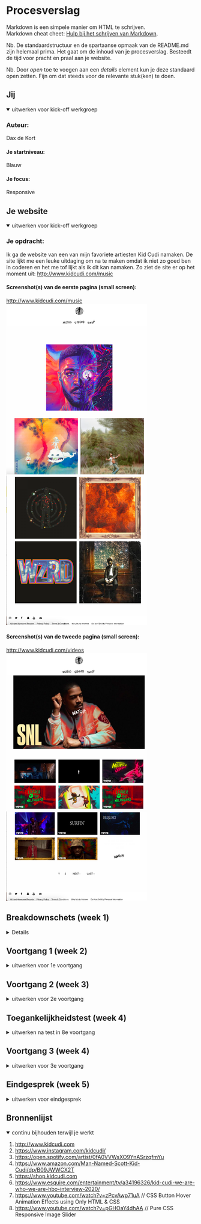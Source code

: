 # Procesverslag
Markdown is een simpele manier om HTML te schrijven.  
Markdown cheat cheet: [Hulp bij het schrijven van Markdown](https://github.com/adam-p/markdown-here/wiki/Markdown-Cheatsheet).

Nb. De standaardstructuur en de spartaanse opmaak van de README.md zijn helemaal prima. Het gaat om de inhoud van je procesverslag. Besteedt de tijd voor pracht en praal aan je website.

Nb. Door *open* toe te voegen aan een *details* element kun je deze standaard open zetten. Fijn om dat steeds voor de relevante stuk(ken) te doen.





## Jij

<details open>
<summary>uitwerken voor kick-off werkgroep</summary>

### Auteur:
Dax de Kort

#### Je startniveau:
Blauw

#### Je focus:
Responsive
 
</details>





## Je website

<details open>
<summary>uitwerken voor kick-off werkgroep</summary>

### Je opdracht:
Ik ga de website van een van mijn favoriete artiesten Kid Cudi namaken. De site lijkt me een leuke uitdaging om na te maken omdat ik niet zo goed ben in coderen en het me tof lijkt als ik dit kan namaken. Zo ziet de site er op het moment uit: http://www.kidcudi.com/music 

#### Screenshot(s) van de eerste pagina (small screen): 
http://www.kidcudi.com/music  
<img src="images1/Screenshot1.png" width="375px" alt="Homepage">
<img src="images1/Screenshot2.png" width="375px" alt="Homepage">

#### Screenshot(s) van de tweede pagina (small screen):
http://www.kidcudi.com/videos
<img src="images1/Screenshot3.png" width="375px" alt="Homepage">
<img src="images1/Screenshot4.png" width="375px" alt="Homepage">
 
</details>





## Breakdownschets (week 1)

<details>
    <img src="images1/Breakdownschets.png" width="375px" alt="breakdown">

### de hele pagina: 

<img src="images1/Gehelepagina1.png" width="375px" alt="hover">
<img src="images1/Gehelepagina2.png" width="375px" alt="hover">

### dynamisch deel (bijv menu): 
<img src="images1/Menufoto.png" width="375px" alt="breakdown">

### wellicht nog een dynamisch deel (bijv filter): 
<img src="images1/Hovervideos.png" width="375px" alt="hover">

</details>





## Voortgang 1 (week 2)

<details>
<summary>uitwerken voor 1e voortgang</summary>

### Stand van zaken
Deze week probeerde ik de muziek pagina vorm te geven door de album covers in een flexbox te zetten. Dit ging nog niet helemaal goed omdat de afbeeldingen niet gecentreerd stonden. 

**Screenshot(s):**

<img src="images1/foto1.png" width="375px" alt="breakdown">


</details>





## Voortgang 2 (week 3)

<details>
<summary>uitwerken voor 2e voortgang</summary>

Ik heb er voor gekozen om de site wat anders te maken dan dat die normaal is omdat hij er anders best saai uit komt te zien.

Ik heb grids toegevoegd aan mijn website en meer content er ingezet. Ik had veel moeite om een animatie te bedenken en ben daar pas later mee begonnen dan ik eigenlijk wilde. Ik ben ook nu verder gegaan met de tweede pagina. 
Verder wil ik nog een slideshow maken in de header van de homepagina. 

### Stand van zaken

**Screenshot(s):**

<img src="images1/Grid1.png" width="375px" alt="breakdown">
<img src="images1/Grid2.png" width="375px" alt="breakdown">
<img src="images1/Grid3.png" width="375px" alt="breakdown">



</details>





## Toegankelijkheidstest (week 4)

<details>
<summary>uitwerken na test in 8e voortgang</summary>

### Bevindingen
Lijst met je bevindingen die in de test naar voren kwamen:

#### Titel eerste bevinding
Videos zijn moeilijk aan te passen en spelen soms niet af doordat de link het niet doet of deze niet beschikbaar is.

Dit kan opgelost worden door de videos te downloaden. Dit heb ik via een youtube converter gedaan. Hierdoor kan ik zelf de videos makkelijk een class geven en de maten hiervan makkelijker aanpassen. 


#### Titel tweede bevinding. 

Ik wil meerdere afbeeldingen aan kunnen passen zonder dat ik ze 1 voor 1 hoef aan te passen. Dus wanneer ik het in de css bij 1 aanpas alle afbeeldingen gelijk aangepast zijn. 

Dit kan opgelost worden door de afbeeldingen in sections te zetten en deze allemaal dezelfde class te geven. 


</details>





## Voortgang 3 (week 4)

<details>
<summary>uitwerken voor 3e voortgang</summary>

### Stand van zaken
Ik heb moeite gehad gehad om aan frontend te werken. Ik vind animaties en de states best moeilijk om daarmee te beginnen. Ik ben bezig met de states en dat gaat tot nu toe prima. Voor de rest loop ik soms tegen wat dingetjes aan met positioneren.

Verder heb ik de buttons aangepast zodat wanneer je er nu overheen hovert de knoppen beter te zien zijn. En heb ik videos toegepast op een pagina die je kan bekijken. 


<img src="images1/Slider.png" width="375px" alt="breakdown">
<img src="images1/hoverknop.png" width="375px" alt="breakdown">
<img src="images1/Media.png" width="375px" alt="breakdown">
</details>





## Eindgesprek (week 5)

<details>
<summary>uitwerken voor eindgesprek</summary>

### Stand van zaken
Ik heb onder aan de pagina nu ook een pop up melding toegevoegd met de button 'sign up'. op deze pagina heb ik ook een hover op de afbeeldingen gezet van de albums. Verder heb ik ook een like button gemaakt waarbij er een hartje gaat bewegen als je hier op klikt. En verwijzen de afbeeldingen je door naar de spotify pagina van Kid cudi. 

### Screenshot(s)

<img src="images1/newsletter.png" width="375px" alt="breakdown">
<img src="images1/signup.png" width="375px" alt="breakdown">
<img src="images1/likefotos.png" width="375px" alt="breakdown">

</details>





## Bronnenlijst

<details open>
<summary>continu bijhouden terwijl je werkt</summary>


1. http://www.kidcudi.com
2. https://www.instagram.com/kidcudi/
3. https://open.spotify.com/artist/0fA0VVWsXO9YnASrzqfmYu
4. https://www.amazon.com/Man-Named-Scott-Kid-Cudi/dp/B09JWWCX2T
5. https://shop.kidcudi.com
6. https://www.esquire.com/entertainment/tv/a34196326/kid-cudi-we-are-who-we-are-hbo-interview-2020/
7. https://www.youtube.com/watch?v=zPcvAwp71uA // CSS Button Hover Animation Effects using Only HTML & CSS
8. https://www.youtube.com/watch?v=pGHOaY4dhAA // Pure CSS Responsive Image Slider

</details>